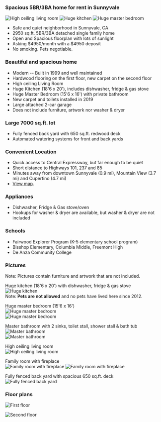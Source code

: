 ### Spacious 5BR/3BA home for rent in Sunnyvale
![High ceiling living room](sunnyvale/images/sunnyvale-livingroom-200.jpg)
![Huge kitchen](sunnyvale/images/sunnyvale-kitchen-b-200.jpg)
![Huge master bedroom](sunnyvale/images/sunnyvale-bedroom-1a-200.jpg)  
* Safe and quiet neighborhood in Sunnyvale, CA
* 2950 sq.ft. 5BR/3BA detached single family home
* Open and Spacious floorplan with lots of sunlight
* Asking $4950/month with a $4950 deposit
* No smoking. Pets negotiable.

### Beautiful and spacious home
* Modern -- Built in 1999 and well maintained
* Hardwood flooring on the first floor, new carpet on the second floor
* High ceiling Living Room
* Huge Kitchen (18'6 x 20'), includes dishwasher, fridge & gas stove
* Huge Master Bedroom (15'6 x 16') with private bathroom
* New carpet and toilets installed in 2019
* Large attached 2-car garage
* Does not include furniture, artwork nor washer & dryer

### Large 7000 sq.ft. lot
* Fully fenced back yard with 650 sq.ft. redwood deck
* Automated watering systems for front and back yards

### Convenient Location
* Quick access to Central Expressway, but far enough to be quiet
* Short distance to Highways 101, 237 and 85
* Minutes away from downtown Sunnyvale (0.9 mi), Mountain View (3.7 mi) and Cupertino (4.7 mi)
* [View map](https://www.google.com/maps/place/Lastreto+Ave+%26+E+Taylor+Ave,+Sunnyvale,+CA+94085).

### Appliances
* Dishwasher, Fridge & Gas stove/oven
* Hookups for washer & dryer are available, but washer & dryer are not included

### Schools
* Fairwood Explorer Program (K-5 elementary school program)
* Bisshop Elementary, Columbia Middle, Freemont High
* De Anza Community College

### Pictures
Note: Pictures contain furniture and artwork that are not included.

Huge kitchen (18'6 x 20') with dishwasher, fridge & gas stove  
![Huge kitchen](sunnyvale/images/sunnyvale-kitchen-b-600.jpg)  
Note: **Pets are not allowed** and no pets have lived here since 2012.

Huge master bedroom (15'6 x 16')  
![Huge master bedroom](sunnyvale/images/sunnyvale-bedroom-1a-600.jpg)  
![Huge master bedroom](sunnyvale/images/sunnyvale-bedroom-1b-600.jpg)

Master bathroom with 2 sinks, toilet stall, shower stall & bath tub  
![Master bathroom](sunnyvale/images/sunnyvale-bath-sink-600.jpg)  
![Master bathroom](sunnyvale/images/sunnyvale-bath-tub-600.jpg)

High ceiling living room  
![High ceiling living room](sunnyvale/images/sunnyvale-livingroom-600.jpg)

Family room with fireplace  
![Family room with fireplace](sunnyvale/images/sunnyvale-familyroom1-600.jpg)
![Family room with fireplace](sunnyvale/images/sunnyvale-familyroom2-600.jpg)

Fully fenced back yard with spacious 650 sq.ft. deck  
![Fully fenced back yard](sunnyvale/images/sunnyvale-backyard1-600.jpg)

### Floor plans

![First floor](sunnyvale/images/sunnyvale-floor1-600.png)  

![Second floor](sunnyvale/images/sunnyvale-floor2-600.png)  

